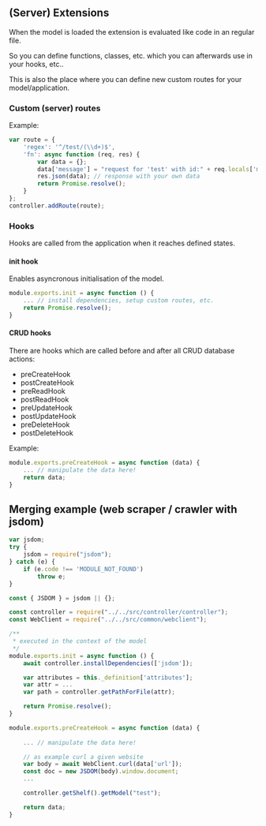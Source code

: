 ## (Server) Extensions

When the model is loaded the extension is evaluated like code in an regular file.

So you can define functions, classes, etc. which you can afterwards use in your hooks, etc..

This is also the place where you can define new custom routes for your model/application.


### Custom (server) routes

Example:

```js
var route = {
    'regex': '^/test/(\\d+)$',
    'fn': async function (req, res) {
        var data = {};
        data['message'] = "request for 'test' with id:" + req.locals['match'][1] + " overwritten!";
        res.json(data); // response with your own data
        return Promise.resolve();
    }
};
controller.addRoute(route);
```


### Hooks

Hooks are called from the application when it reaches defined states.


#### init hook

Enables asyncronous initialisation of the model.

```js
module.exports.init = async function () {
    ... // install dependencies, setup custom routes, etc.
    return Promise.resolve();
}
```


#### CRUD hooks

There are hooks which are called before and after all CRUD database actions:

* preCreateHook
* postCreateHook
* preReadHook
* postReadHook
* preUpdateHook
* postUpdateHook
* preDeleteHook
* postDeleteHook

Example:

```js
module.exports.preCreateHook = async function (data) {
    ... // manipulate the data here!
    return data;
}
```

## Merging example (web scraper / crawler with jsdom)

```js
var jsdom;
try {
    jsdom = require("jsdom");
} catch (e) {
    if (e.code !== 'MODULE_NOT_FOUND')
        throw e;
}

const { JSDOM } = jsdom || {};

const controller = require("../../src/controller/controller");
const WebClient = require("../../src/common/webclient");

/**
 * executed in the context of the model
 */ 
module.exports.init = async function () {
    await controller.installDependencies(['jsdom']);

    var attributes = this._definition['attributes'];
    var attr = ...
    var path = controller.getPathForFile(attr);

    return Promise.resolve();
}

module.exports.preCreateHook = async function (data) {
    
    ... // manipulate the data here!

    // as example curl a given website
    var body = await WebClient.curl(data['url']);
    const doc = new JSDOM(body).window.document;
    ...

    controller.getShelf().getModel("test");

    return data;
}
```